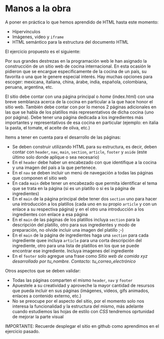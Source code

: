 # Manos a la obra

A poner en práctica lo que hemos aprendido de HTML hasta este momento:

<ul>
  <li>Hipervínculos</li>
  <li>Imágenes, video y <code>iframe</code></li>
  <li>HTML semántico para la estructura del documento HTML</li>
</ul>

El ejercicio propuesto es el siguiente:

Por sus grandes destrezas en la programación web le han asignado la construcción de un sitio web de cocina internacional. En esta ocasión le pidieron que se encargue especificamente de la cocina de un país, su favorita o una que le genere especial interés. Hay muchas opciones para escoger: mexicana, italiana, china, árabe, india, española, colombiana, peruana, argentina, etc.

El sitio debe contar con una página principal o <i>home</i> (index.html) con una breve semblanza acerca de la cocina en particular a la que hace honor el sitio web.
También debe contar con por lo menos 2 páginas adicionales en las que se habla de los platillos más representativos de dicha cocina (uno por página).
Debe tener una página dedicada a los ingredientes más importantes y representativos de esa cocina en particular (ejemplo: en italia la pasta, el tomate, el aceite de oliva, etc.)

Items a tener en cuenta para el desarrollo de las páginas:
<ul>
  <li>Se deben construir utilizando HTML para su estructura, es decir, deben contar con <code>header</code>, <code>nav</code>, <code>main</code>, <code>section</code>, <code>article</code>, <code>footer</code> y <code>aside</code> (este último solo donde aplique o sea necesario)</li>
  <li>En el <code>header</code> debe haber un encabezado con que identifique a la cocina y una imagen del país a la que pertenece.</li>
  <li>En el <code>nav</code> se deben incluir un menú de navegación a todas las páginas que componen el sitio web</li>
  <li>En cada <code>main</code> debe tener un encabezado que permita identificar el tema que se trata en la página (si es un platillo o si es la página de ingredientes)</li>
  <li>En el <code>main</code> de la página principal debe tener dos <code>section</code> uno para hacer una introducción a los platillos (cada uno en su propio <code>article</code> y con un enlace a su respectiva página) y en el otro una introducción a los ingredientes con enlace a esa página</li>
  <li>En el <code>main</code> de las páginas de los platillos incluya <code>section</code> para la descripción del platillo, otro para sus ingredientes y modo de preparación, no olvide incluir una imagen del platillo ;-)</li>
  <li>En el <code>main</code> de la página de ingredientes haga una <code>section</code> para cada ingrediente quee incluya <code>article</code> para una corta descripción del ingrediente, otro para una lista de platillos en los que se puede encontrar ese ingrediente. Incluya imagenes del ingrediente</li>
  <li>En el <code>footer</code> solo agregue una frase como <i>Sitio web de comida xyz desarrollado por tu_nombre. Contacto: tu_correo_electrónico</i></li>  
</ul>

Otros aspectos que se deben validar:
<ul>
<li>Todas las páginas comparten el mismo <code>header</code>, <code>nav</code> y <code>footer</code></li>
<li>Apuestele a su creatividad y aproveche la mayor cantidad de resursos que pueda incluir en sus páginas (imágenes, videos, gifs animados, enlaces a contenido externo, etc.)</li>
<li>No se preocupe por el aspecto del sitio, por el momento solo nos interesa la funcionalidad y la estructura del mismo, más adelante cuando estudiemos las hojas de estilo con <i>CSS</i> tendremos oprtunidad de mejorar la parte visual</li>
</ul>

IMPORTANTE: Recuerde desplegar el sitio en github como aprendimos en el ejercicio pasado.


